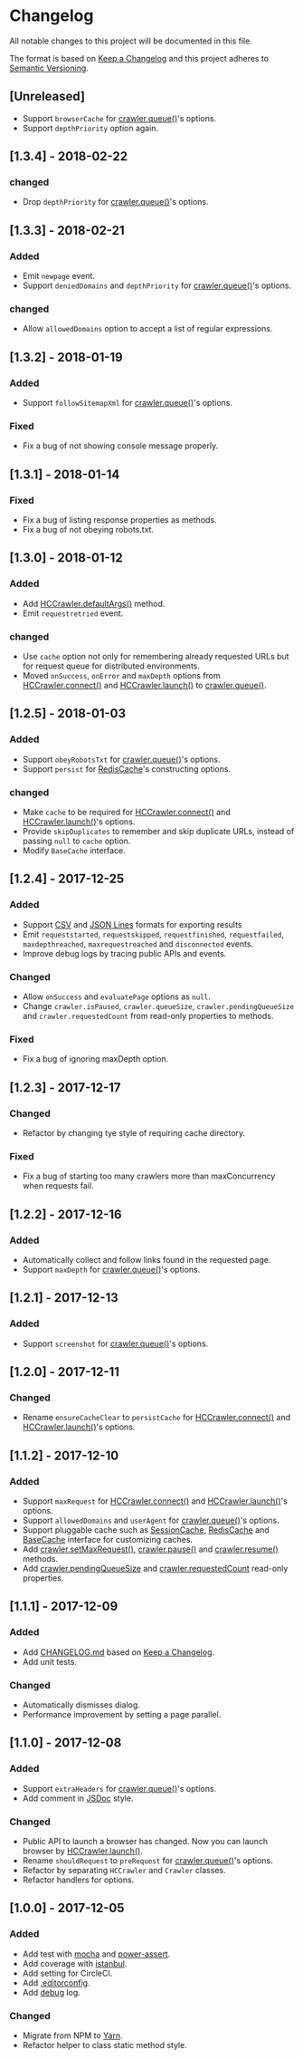 # Changelog
All notable changes to this project will be documented in this file.

The format is based on [Keep a Changelog](http://keepachangelog.com/en/1.0.0/)
and this project adheres to [Semantic Versioning](http://semver.org/spec/v2.0.0.html).

## [Unreleased]

- Support `browserCache` for [crawler.queue()](https://github.com/yujiosaka/headless-chrome-crawler#crawlerqueueoptions)'s options.
- Support `depthPriority` option again.

## [1.3.4] - 2018-02-22

### changed

- Drop `depthPriority` for [crawler.queue()](https://github.com/yujiosaka/headless-chrome-crawler#crawlerqueueoptions)'s options.

## [1.3.3] - 2018-02-21

### Added

- Emit `newpage` event.
- Support `deniedDomains` and `depthPriority` for [crawler.queue()](https://github.com/yujiosaka/headless-chrome-crawler#crawlerqueueoptions)'s options.

### changed

-  Allow `allowedDomains` option to accept a list of regular expressions.

## [1.3.2] - 2018-01-19

### Added

- Support `followSitemapXml` for [crawler.queue()](https://github.com/yujiosaka/headless-chrome-crawler#crawlerqueueoptions)'s options.

### Fixed

- Fix a bug of not showing console message properly.

## [1.3.1] - 2018-01-14

### Fixed

- Fix a bug of listing response properties as methods.
- Fix a bug of not obeying robots.txt.

## [1.3.0] - 2018-01-12
### Added

- Add [HCCrawler.defaultArgs()](https://github.com/yujiosaka/headless-chrome-crawler#hccrawlerdefaultargs) method.
- Emit `requestretried` event.

### changed

- Use `cache` option not only for remembering already requested URLs but for request queue for distributed environments.
- Moved `onSuccess`, `onError` and `maxDepth` options from [HCCrawler.connect()](https://github.com/yujiosaka/headless-chrome-crawler#hccrawlerconnectoptions) and [HCCrawler.launch()](https://github.com/yujiosaka/headless-chrome-crawler#hccrawlerlaunchoptions) to [crawler.queue()](https://github.com/yujiosaka/headless-chrome-crawler#crawlerqueueoptions).

## [1.2.5] - 2018-01-03
### Added

- Support `obeyRobotsTxt` for [crawler.queue()](https://github.com/yujiosaka/headless-chrome-crawler#crawlerqueueoptions)'s options.
- Support `persist` for [RedisCache](https://github.com/yujiosaka/headless-chrome-crawler#rediscache)'s constructing options.

### changed

- Make `cache` to be required for [HCCrawler.connect()](https://github.com/yujiosaka/headless-chrome-crawler#hccrawlerconnectoptions) and [HCCrawler.launch()](https://github.com/yujiosaka/headless-chrome-crawler#hccrawlerlaunchoptions)'s options.
- Provide `skipDuplicates` to remember and skip duplicate URLs, instead of passing `null` to `cache` option.
- Modify `BaseCache` interface.

## [1.2.4] - 2017-12-25
### Added

- Support [CSV](https://tools.ietf.org/html/rfc4180) and [JSON Lines](http://jsonlines.org) formats for exporting results
- Emit `requeststarted`, `requestskipped`, `requestfinished`, `requestfailed`, `maxdepthreached`, `maxrequestreached` and `disconnected` events.
- Improve debug logs by tracing public APIs and events.

### Changed

- Allow `onSuccess` and `evaluatePage` options as `null`.
- Change `crawler.isPaused`, `crawler.queueSize`, `crawler.pendingQueueSize` and `crawler.requestedCount` from read-only properties to methods.

### Fixed

- Fix a bug of ignoring maxDepth option.

## [1.2.3] - 2017-12-17
### Changed

- Refactor by changing tye style of requiring cache directory.

### Fixed

- Fix a bug of starting too many crawlers more than maxConcurrency when requests fail.

## [1.2.2] - 2017-12-16
### Added

- Automatically collect and follow links found in the requested page.
- Support `maxDepth` for [crawler.queue()](https://github.com/yujiosaka/headless-chrome-crawler#crawlerqueueoptions)'s options.

## [1.2.1] - 2017-12-13
### Added

- Support `screenshot` for [crawler.queue()](https://github.com/yujiosaka/headless-chrome-crawler#crawlerqueueoptions)'s options.

## [1.2.0] - 2017-12-11
### Changed

- Rename `ensureCacheClear` to `persistCache` for [HCCrawler.connect()](https://github.com/yujiosaka/headless-chrome-crawler#hccrawlerconnectoptions) and [HCCrawler.launch()](https://github.com/yujiosaka/headless-chrome-crawler#hccrawlerlaunchoptions)'s options.

## [1.1.2] - 2017-12-10
### Added

- Support `maxRequest` for [HCCrawler.connect()](https://github.com/yujiosaka/headless-chrome-crawler#hccrawlerconnectoptions) and [HCCrawler.launch()](https://github.com/yujiosaka/headless-chrome-crawler#hccrawlerlaunchoptions)'s options.
- Support `allowedDomains` and `userAgent` for [crawler.queue()](https://github.com/yujiosaka/headless-chrome-crawler#crawlerqueueoptions)'s options.
- Support pluggable cache such as [SessionCache](https://github.com/yujiosaka/headless-chrome-crawler#class-sessioncache), [RedisCache](https://github.com/yujiosaka/headless-chrome-crawler#class-rediscache) and [BaseCache](https://github.com/yujiosaka/headless-chrome-crawler#class-basecache) interface for customizing caches.
- Add [crawler.setMaxRequest()](https://github.com/yujiosaka/headless-chrome-crawler#crawlersetmaxrequestmaxrequest), [crawler.pause()](https://github.com/yujiosaka/headless-chrome-crawler#crawlerpause) and [crawler.resume()](https://github.com/yujiosaka/headless-chrome-crawler#crawlerresume) methods.
- Add [crawler.pendingQueueSize](https://github.com/yujiosaka/headless-chrome-crawler#crawlerpendingqueuesize) and [crawler.requestedCount](https://github.com/yujiosaka/headless-chrome-crawler#crawlerrequestedcount) read-only properties.

## [1.1.1] - 2017-12-09
### Added

- Add [CHANGELOG.md](https://github.com/yujiosaka/headless-chrome-crawler/blob/master/CHANGELOG.md) based on [Keep a Changelog](http://keepachangelog.com/en/1.0.0/).
- Add unit tests.

### Changed

- Automatically dismisses dialog.
- Performance improvement by setting a page parallel.

## [1.1.0] - 2017-12-08
### Added

- Support `extraHeaders` for [crawler.queue()](https://github.com/yujiosaka/headless-chrome-crawler#crawlerqueueoptions)'s options.
- Add comment in [JSDoc](http://usejsdoc.org) style.

### Changed

- Public API to launch a browser has changed. Now you can launch browser by [HCCrawler.launch()](https://github.com/yujiosaka/headless-chrome-crawler#hccrawlerlaunchoptions).
- Rename `shouldRequest` to `preRequest` for [crawler.queue()](https://github.com/yujiosaka/headless-chrome-crawler#crawlerqueueoptions)'s options.
- Refactor by separating `HCCrawler` and `Crawler` classes.
- Refactor handlers for options.

## [1.0.0] - 2017-12-05
### Added

- Add test with [mocha](https://mochajs.org) and [power-assert](https://github.com/power-assert-js/power-assert).
- Add coverage with [istanbul](https://github.com/gotwarlost/istanbul).
- Add setting for CircleCI.
- Add [.editorconfig](http://editorconfig.org/).
- Add [debug](https://github.com/visionmedia/debug) log.

### Changed

- Migrate from NPM to [Yarn](https://yarnpkg.com/lang/en/).
- Refactor helper to class static method style.
